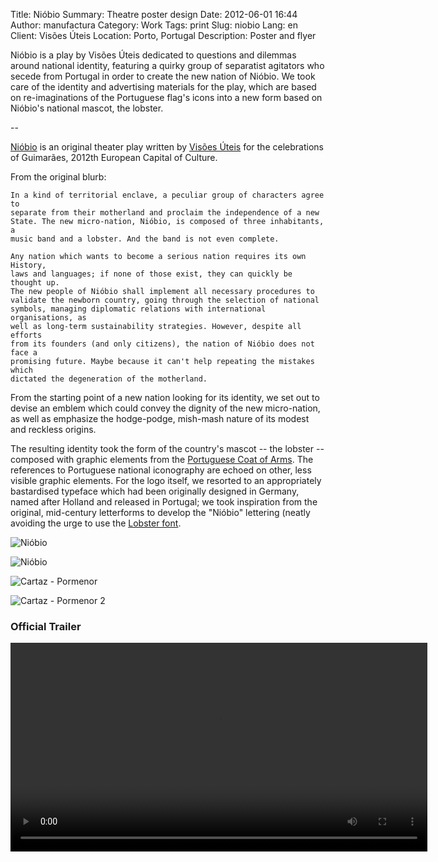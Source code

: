Title: Nióbio
Summary: Theatre poster design
Date: 2012-06-01 16:44
Author: manufactura
Category: Work
Tags: print
Slug: niobio
Lang: en
Client: Visões Úteis
Location: Porto, Portugal
Description: Poster and flyer

Nióbio is a play by Visões Úteis dedicated to questions and dilemmas around
national identity, featuring a quirky group of separatist agitators who secede
from Portugal in order to create the new nation of Nióbio. We took care of the
identity and advertising materials for the play, which are based on
re-imaginations of the Portuguese flag's icons into a new form based on
Nióbio's national mascot, the lobster.

--

[Nióbio](http://www.visoesuteis.pt/en/works/item/610-ni%C3%B3bio) is an
original theater play written by [Visões Úteis](http://visoesuteis.pt "Visões
Úteis") for the celebrations of Guimarães, 2012th European Capital of Culture.

From the original blurb:

    In a kind of territorial enclave, a peculiar group of characters agree to
    separate from their motherland and proclaim the independence of a new
    State. The new micro-nation, Nióbio, is composed of three inhabitants, a
    music band and a lobster. And the band is not even complete.

    Any nation which wants to become a serious nation requires its own History,
    laws and languages; if none of those exist, they can quickly be thought up.
    The new people of Nióbio shall implement all necessary procedures to
    validate the newborn country, going through the selection of national
    symbols, managing diplomatic relations with international organisations, as
    well as long-term sustainability strategies. However, despite all efforts
    from its founders (and only citizens), the nation of Nióbio does not face a
    promising future. Maybe because it can't help repeating the mistakes which
    dictated the degeneration of the motherland.

From the starting point of a new nation looking for its identity, we set out to
devise an emblem which could convey the dignity of the new micro-nation, as
well as emphasize the hodge-podge, mish-mash nature of its modest and reckless
origins.

The resulting identity took the form of the country's mascot -- the lobster --
composed with graphic elements from the [Portuguese Coat of
Arms](http://en.wikipedia.org/wiki/Coat_of_arms_of_Portugal). The references to
Portuguese national iconography are echoed on other, less visible graphic
elements. For the logo itself, we resorted to an appropriately bastardised
typeface which had been originally designed in Germany, named after Holland and
released in Portugal; we took inspiration from the original, mid-century
letterforms to develop the "Nióbio" lettering (neatly avoiding the urge to use
the [Lobster font](http://www.impallari.com/lobster).

![Nióbio]({static}/media/niobio-postal.png "Nióbio")  

![Nióbio]({static}/media/niobio.jpg "Nióbio")  

![Cartaz - Pormenor]({static}/media/niobio-pormenor-1.jpg "Cartaz - Pormenor")  

![Cartaz - Pormenor 2]({static}/media/niobio-pormenor-2.jpg "Cartaz - Pormenor 2")  

### Official Trailer

<video src="{static}/media/trailer-niobio.webm" width="667" controls>
  Your browser does not support embedded HTML5 video.
</video>


